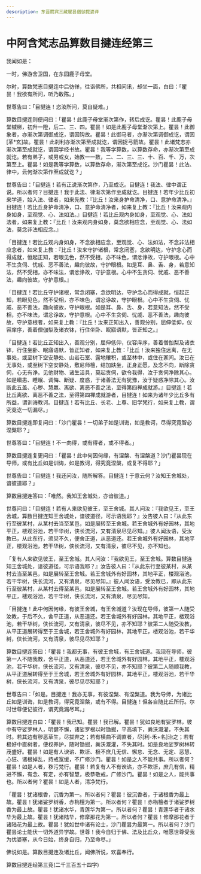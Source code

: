 ```yaml
---
description: 东晋罽宾三藏瞿昙僧伽提婆译
---
```


# 中阿含梵志品算数目揵连经第三

我闻如是：

一时，佛游舍卫国，在东园鹿子母堂。

尔时，算数梵志目揵连中后彷徉，往诣佛所，共相问讯，却坐一面，白曰：「瞿昙！我欲有所问，听乃敢陈。」

世尊告曰：「目揵连！恣汝所问，莫自疑难。」

算数目揵连则便问曰：「瞿昙！此鹿子母堂渐次第作，转后成讫。瞿昙！此鹿子母堂椷梯，初升一隥，后二、三、四。瞿昙！如是此鹿子母堂渐次第上。瞿昙！此御象者，亦渐次第调御成讫，谓因钩故。瞿昙！此御马者，亦渐次第调御成讫，谓因\[革\*玄]故。瞿昙！此刹利亦渐次第至成就讫，谓因捉弓箭故。瞿昙！此诸梵志亦渐次第至成就讫，谓因学经书故。瞿昙！我等学算数，以算数存命，亦渐次第至成就讫。若有弟子，或男或女，始教一一数，二、二、三、三、十、百、千、万，次第至上。瞿昙！如是我等学算数，以算数存命，渐次第至成讫。沙门瞿昙！此法、律中，云何渐次第作至成就讫？」

世尊告曰：「目揵连！若有正说渐次第作，乃至成讫。目揵连！我法、律中谓正说。所以者何？目揵连！我于此法、律渐次第作至成就讫。目揵连！若年少比丘初来学道，始入法、律者，如来先教：『比丘！汝来身护命清净，口、意护命清净。』目揵连！若比丘身护命清净，口、意护命清净者，如来复上教：『比丘！汝来观内身如身，至观觉、心、法如法。』目揵连！若比丘观内身如身，至观觉、心、法如法者，如来复上教：『比丘！汝来观内身如身，莫念欲相应念，至观觉、心、法如法，莫念非法相应念。』

「目揵连！若比丘观内身如身，不念欲相应念，至观觉、心、法如法，不念非法相应念者，如来复上教：『比丘！汝来守护诸根，常念闭塞，念欲明达，守护念心而得成就，恒起正知，若眼见色，然不受相，亦不味色，谓忿诤故，守护眼根。心中不生贪伺、忧戚、恶不善法，趣向彼故，守护眼根。如是耳、鼻、舌、身，若意知法，然不受相，亦不味法，谓忿诤故，守护意根。心中不生贪伺、忧戚、恶不善法，趣向彼故，守护意根。』

「目揵连！若比丘守护诸根，常念闭塞，念欲明达，守护念心而得成就，恒起正知，若眼见色，然不受相，亦不味色，谓忿诤故，守护眼根。心中不生贪伺、忧戚、恶不善法，趣向彼故，守护眼根。如是耳、鼻、舌、身，若意知法，然不受相，亦不味法，谓忿诤故，守护意根。心中不生贪伺、忧戚、恶不善法，趣向彼故，守护意根者，如来复上教：『比丘！汝来正知出入，善观分别，屈伸低仰，仪容庠序，善着僧伽梨及诸衣钵，行住坐卧、眠寤语默，皆正知之。』

「目揵连！若比丘正知出入，善观分别，屈伸低仰，仪容庠序，善着僧伽梨及诸衣钵，行住坐卧、眠寤语默，皆正知者，如来复上教：『比丘！汝来独住远离，在无事处，或至树下空安静处、山岩石室、露地穰积，或至林中，或住在冢间。汝已在无事处，或至树下空安静处，敷尼师檀，结加趺坐，正身正愿，及念不向，断除贪伺，心无有诤。见他财物、诸生活具，莫起贪伺，欲令我得，汝于贪伺净除其心。如是瞋恚、睡眠、调悔、断疑、度惑，于诸善法无有犹豫，汝于疑惑净除其心。汝断此五盖、心秽、慧羸、离欲、离恶不善之法，至得第四禅成就游。』目揵连！若比丘离欲、离恶不善之法，至得第四禅成就游者，目揵连！如来为诸年少比丘多有所益，谓训诲教诃。目揵连！若有比丘、长老、上尊、旧学梵行，如来复上教，谓究竟讫一切漏尽。」

算数目揵连即复问曰：「沙门瞿昙！一切弟子如是训诲，如是教诃，尽得究竟智必涅槃耶？」

世尊答曰：「目揵连！不一向得，或有得者，或不得者。」

算数目揵连复更问曰：「瞿昙！此中何因何缘，有涅槃、有涅槃道？沙门瞿昙现在导师，或有比丘如是训诲，如是教诃，得究竟涅槃，或复不得耶？」

世尊告曰：「目揵连！我还问汝，随所解答。目揵连！于意云何？汝知王舍城处，谙彼道耶？」

算数目揵连答曰：「唯然。我知王舍城处，亦谙彼道。」

世尊问曰：「目揵连！若有人来欲见彼王，至王舍城。其人问汝：『我欲见王，至王舍城，算数目揵连知王舍城处，谙彼道径，可示语我耶？』汝告彼人曰：『从此东行至彼某村，从某村去当至某邑，如是展转至王舍城。若王舍城外有好园林，其地平正，楼观浴池，若干华树，侠长流河，又有清泉尽见尽知。』彼人闻汝语，受汝教已，从此东行，须臾不久，便舍正道，从恶道还。若王舍城外有好园林，其地平正，楼观浴池，若干华树，侠长流河，又有清泉，彼尽不见，亦不知也。

「复有人来欲见彼王，至王舍城。其人问汝：『我欲见王，至王舍城。算数目揵连知王舍城处，谙彼道径，可示语我耶？』汝告彼人曰：『从此东行至彼某村，从某村去当至某邑，如是展转至王舍城。若王舍城外有好园林，其地平正，楼观浴池，若干华树，侠长流河，又有清泉，尽见尽知。』彼人闻汝语，受汝教已，即从此东行至彼某村，从某村去得至某邑，如是展转至王舍城。若王舍城外有好园林，其地平正，楼观浴池，若干华树，侠长流河，又有清泉，尽见尽知。

「目揵连！此中何因何缘，有彼王舍城，有王舍城道？汝现在导师，彼第一人随受汝教，于后不久，舍平正道，从恶道还。若王舍城外有好园林，其地平正，楼观浴池，若干华树，侠长流河，又有清泉，彼尽不见，亦不知耶？彼第二人随受汝教，从平正道展转得至于王舍城，若王舍城外有好园林，其地平正，楼观浴池，若干华树，侠长流河，又有清泉，彼尽见尽知耶？」

算数目揵连答曰：「瞿昙！我都无事，有彼王舍城，有王舍城道。我现在导师，彼第一人不随我教，舍平正道，从恶道还，若王舍城外有好园林，其地平正，楼观浴池，若干华树，侠长流河，又有清泉，彼尽不见，亦不知耶？彼第二人随顺我教，从平正道展转得至于王舍城，若王舍城外有好园林，其地平正，楼观浴池，若干华树，侠长流河，又有清泉，彼尽见尽知耶？」

世尊告曰：「如是。目揵连！我亦无事，有彼涅槃、有涅槃道。我为导师，为诸比丘如是训诲，如是教诃，得究竟涅槃，或有不得。目揵连！但各自随比丘所行。尔时世尊便记彼行，谓究竟漏尽耳。」

算数目揵连白曰：「瞿昙！我已知。瞿昙！我已解。瞿昙！犹如良地有娑罗林，彼中有守娑罗林人，明健不懈，诸娑罗根以时锄掘，平高填下，粪沃溉灌，不失其时。若其边有秽恶草生，尽拔弃之；若有横曲不调直者，尽\[利-禾+名]治之；若有极好中直树者，便权养护，随时锄掘，粪沃溉灌，不失其时。如是良地娑罗树林转茂盛好。瞿昙！如是有人谀谄、欺诳、极不庶几无信、懈怠、无念、无定、恶慧、心狂、诸根掉乱，持戒宽缓，不广修沙门。瞿昙！如是之人不能共事。所以者何？瞿昙！如是人者，秽污梵行。瞿昙！若复有人不有谀谄，亦不欺诳，庶几有信，精进不懈，有念、有定，亦有智慧，极恭敬戒，广修沙门。瞿昙！如是之人，能共事也。所以者何？瞿昙！如是人者，清净梵行。

「瞿昙！犹诸根香，沉香为第一。所以者何？瞿昙！彼沉香者，于诸根香为最上故。瞿昙！犹诸娑罗树香，赤栴檀为第一。所以者何？瞿昙！赤栴檀者于诸娑罗树香为最上故。瞿昙！犹诸水华，青莲华为第一。所以者何？瞿昙！青莲华者于诸水华为最上故。瞿昙！犹诸陆华，修摩那花为第一。所以者何？瞿昙！修摩那花者于诸陆花为最上故。瞿昙！犹如世中诸有论士，沙门瞿昙为最第一。所以者何？沙门瞿昙论士能伏一切外道异学故。世尊！我今自归于佛、法及比丘众，唯愿世尊受我为优婆塞，从今日始，终身自归，乃至命尽。」

佛说如是。算数目揵连及诸比丘，闻佛所说，欢喜奉行。

算数目揵连经第三竟(二千三百五十四字)

